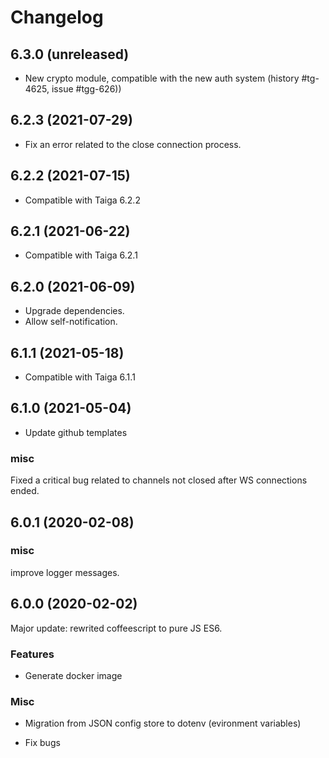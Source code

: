 # Changelog


## 6.3.0 (unreleased)

- New crypto module, compatible with the new auth system (history #tg-4625, issue #tgg-626))

## 6.2.3 (2021-07-29)

- Fix an error related to the close connection process.

## 6.2.2 (2021-07-15)

- Compatible with Taiga 6.2.2

## 6.2.1 (2021-06-22)

- Compatible with Taiga 6.2.1

## 6.2.0 (2021-06-09)

- Upgrade dependencies.
- Allow self-notification.

## 6.1.1 (2021-05-18)

- Compatible with Taiga 6.1.1

## 6.1.0 (2021-05-04)

- Update github templates

### misc

Fixed a critical bug related to channels not closed after WS connections ended.


## 6.0.1 (2020-02-08)

### misc

improve logger messages.


## 6.0.0 (2020-02-02)

Major update: rewrited coffeescript to pure JS ES6.

### Features

- Generate docker image

### Misc

- Migration from JSON config store to dotenv (evironment variables)

- Fix bugs

